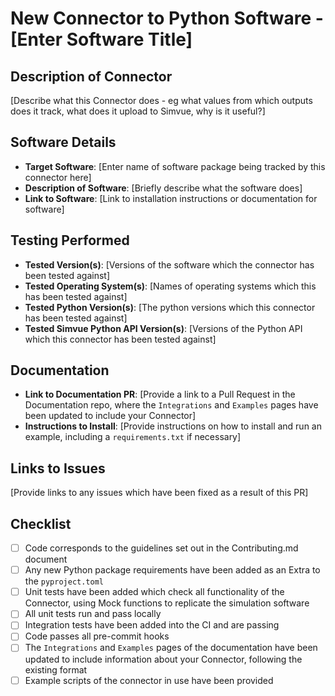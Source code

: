 # New Connector to Python Software - [Enter Software Title]

## Description of Connector
[Describe what this Connector does - eg what values from which outputs does it track, what does it upload to Simvue, why is it useful?]

## Software Details
- **Target Software**: [Enter name of software package being tracked by this connector here]
- **Description of Software**: [Briefly describe what the software does]
- **Link to Software**: [Link to installation instructions or documentation for software]

## Testing Performed
- **Tested Version(s)**: [Versions of the software which the connector has been tested against]
- **Tested Operating System(s)**: [Names of operating systems which this has been tested against]
- **Tested Python Version(s)**: [The python versions which this connector has been tested against]
- **Tested Simvue Python API Version(s)**: [Versions of the Python API which this connector has been tested against]

## Documentation
- **Link to Documentation PR**: [Provide a link to a Pull Request in the Documentation repo, where the `Integrations` and `Examples` pages have been updated to include your Connector]
- **Instructions to Install**: [Provide instructions on how to install and run an example, including a `requirements.txt` if necessary]

## Links to Issues
[Provide links to any issues which have been fixed as a result of this PR]

## Checklist
- [ ] Code corresponds to the guidelines set out in the Contributing.md document
- [ ] Any new Python package requirements have been added as an Extra to the `pyproject.toml`
- [ ] Unit tests have been added which check all functionality of the Connector, using Mock functions to replicate the simulation software
- [ ] All unit tests run and pass locally
- [ ] Integration tests have been added into the CI and are passing
- [ ] Code passes all pre-commit hooks
- [ ] The `Integrations` and `Examples` pages of the documentation have been updated to include information about your Connector, following the existing format
- [ ] Example scripts of the connector in use have been provided
